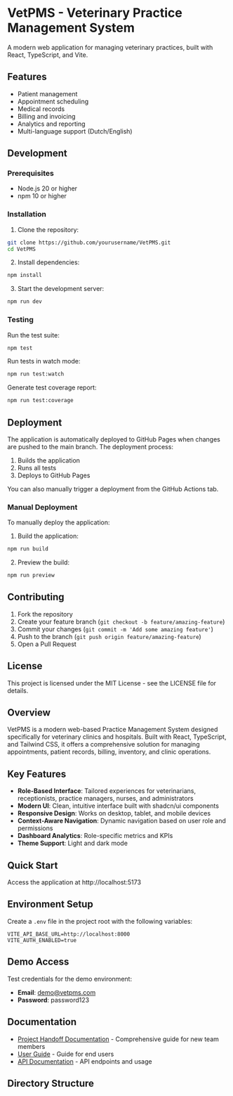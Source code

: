 # VetPMS - Veterinary Practice Management System

A modern web application for managing veterinary practices, built with React, TypeScript, and Vite.

## Features

- Patient management
- Appointment scheduling
- Medical records
- Billing and invoicing
- Analytics and reporting
- Multi-language support (Dutch/English)

## Development

### Prerequisites

- Node.js 20 or higher
- npm 10 or higher

### Installation

1. Clone the repository:

```bash
git clone https://github.com/yourusername/VetPMS.git
cd VetPMS
```

2. Install dependencies:

```bash
npm install
```

3. Start the development server:

```bash
npm run dev
```

### Testing

Run the test suite:

```bash
npm test
```

Run tests in watch mode:

```bash
npm run test:watch
```

Generate test coverage report:

```bash
npm run test:coverage
```

## Deployment

The application is automatically deployed to GitHub Pages when changes are pushed to the main branch. The deployment process:

1. Builds the application
2. Runs all tests
3. Deploys to GitHub Pages

You can also manually trigger a deployment from the GitHub Actions tab.

### Manual Deployment

To manually deploy the application:

1. Build the application:

```bash
npm run build
```

2. Preview the build:

```bash
npm run preview
```

## Contributing

1. Fork the repository
2. Create your feature branch (`git checkout -b feature/amazing-feature`)
3. Commit your changes (`git commit -m 'Add some amazing feature'`)
4. Push to the branch (`git push origin feature/amazing-feature`)
5. Open a Pull Request

## License

This project is licensed under the MIT License - see the LICENSE file for details.

## Overview

VetPMS is a modern web-based Practice Management System designed specifically for veterinary clinics and hospitals. Built with React, TypeScript, and Tailwind CSS, it offers a comprehensive solution for managing appointments, patient records, billing, inventory, and clinic operations.

## Key Features

- **Role-Based Interface**: Tailored experiences for veterinarians, receptionists, practice managers, nurses, and administrators
- **Modern UI**: Clean, intuitive interface built with shadcn/ui components
- **Responsive Design**: Works on desktop, tablet, and mobile devices
- **Context-Aware Navigation**: Dynamic navigation based on user role and permissions
- **Dashboard Analytics**: Role-specific metrics and KPIs
- **Theme Support**: Light and dark mode

## Quick Start

Access the application at http://localhost:5173

## Environment Setup

Create a `.env` file in the project root with the following variables:

```
VITE_API_BASE_URL=http://localhost:8000
VITE_AUTH_ENABLED=true
```

## Demo Access

Test credentials for the demo environment:

- **Email**: demo@vetpms.com
- **Password**: password123

## Documentation

- [Project Handoff Documentation](./docs/HANDOFF.md) - Comprehensive guide for new team members
- [User Guide](./docs/USER_GUIDE.md) - Guide for end users
- [API Documentation](./docs/API.md) - API endpoints and usage

## Directory Structure
